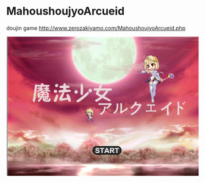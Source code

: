 # MahoushoujyoArcueid
doujin game
http://www.zerozakiyamo.com/MahoushoujyoArcueid.php

![image](https://github.com/sasasasaki/MahoushoujyoArcueid/blob/master/1.png)
